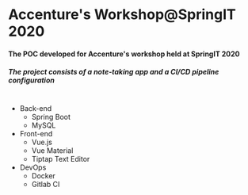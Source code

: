 # Accenture's Workshop@SpringIT 2020
#### The POC developed for Accenture's workshop held at SpringIT 2020
##### The project consists of a note-taking app and a CI/CD pipeline configuration
#
* Back-end
    * Spring Boot
    * MySQL
* Front-end
    * Vue.js
    * Vue Material
    * Tiptap Text Editor
* DevOps
    * Docker
    * Gitlab CI
